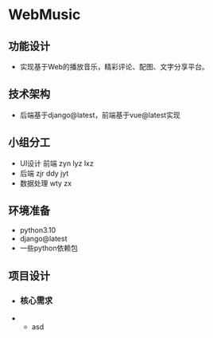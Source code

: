 # WebMusic

## 功能设计
- 实现基于Web的播放音乐，精彩评论、配图、文字分享平台。

## 技术架构

- 后端基于django@latest，前端基于vue@latest实现

## 小组分工

- UI设计 前端 zyn lyz lxz
- 后端  zjr ddy jyt
- 数据处理 wty zx

## 环境准备
- python3.10
- django@latest
- 一些python依赖包

## 项目设计
- ### 核心需求
- -  asd
